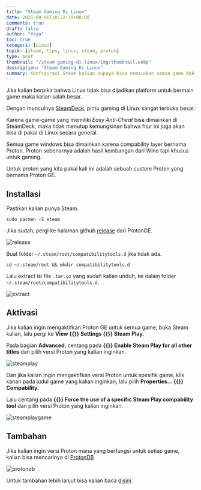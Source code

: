 ```yaml
---
title: "Steam Gaming Di Linux"
date: 2021-08-06T10:22:19+08:00
comments: true
draft: false
author: "Yoga"
toc: true
kategori: [Linux]
topik: [steam, tips, linux, steam, proton]
type: post
thumbnail: "/steam-gaming-di-linux/img/thumbnail.webp"
description: "Steam Gaming Di Linux"
summary: Konfigurasi Steam kalian supaya bisa memainkan semua game AAA di Linux.
---
```


Jika kalian berpikir bahwa Linux tidak bisa dijadikan platform untuk bermain game maka kalian salah besar.

Dengan munculnya [SteamDeck](https://www.steamdeck.com/en/), pintu gaming di Linux sangat terbuka besar.

Karena game-game yang memiliki _Easy Anti-Cheat_ bisa dimainkan di SteamDeck, maka tidak menutup kemungkinan bahwa fitur ini juga akan
bisa di pakai di Linux secara general.

Semua game windows bisa dimainkan karena compability layer bernama Proton. Proton sebenarnya adalah hasil kembangan dari Wine tapi khusus untuk gaming.

Untuk proton yang kita pakai kali ini adalah sebuah custom Proton yang bernama Proton GE.

## Installasi

Pastikan kalian punya Steam.

```Shell {user="$"}
sudo pacman -S steam
```

Jika sudah, pergi ke halaman github [release](https://github.com/GloriousEggroll/proton-ge-custom/releases)
dari ProtonGE.

![release](/steam-gaming-di-linux/img/release.webp)

Buat folder `~/.steam/root/compatibilitytools.d` jika tidak ada.

```Shell {user="$"}
cd ~/.steam/root && mkdir compatibilitytools.d
```

Lalu extract isi file `.tar.gz` yang sudah kalian unduh, ke dalam folder `~/.steam/root/compatibilitytools.d`.

![extract](/steam-gaming-di-linux/img/extract.webp)

## Aktivasi

Jika kalian ingin mengaktifkan Proton GE untuk semua game, buka Steam kalian, lalu pergi ke **View {{<scIcon class="fa fa-arrow-right">}} Settings {{<scIcon class="fa fa-arrow-right">}} Steam Play.** 

Pada bagian **Advanced**, centang pada **{{<scIcon class="fa fa-check-square">}} Enable Steam Play for all other titles** dan pilih versi Proton yang kalian inginkan.

![steamplay](/steam-gaming-di-linux/img/steamplay.webp)

Dan jika kalian ingin mengaktifkan versi Proton untuk spesifik game, klik kanan pada judul game yang kalian inginkan, lalu pilih 
**Properties... {{<scIcon class="fa fa-arrow-right">}} Compability.**

Lalu centang pada **{{<scIcon class="fa fa-check-square">}} Force the use of a specific Steam Play compability tool** dan pilih versi
Proton yang kalian inginkan.

![steamplaygame](/steam-gaming-di-linux/img/steamplaygame.webp)

## Tambahan

Jika kalian ingin versi Proton mana yang berfungsi untuk setiap game, kalian bisa mencarinya di [ProtonDB](https://www.protondb.com/)

![protondb](/steam-gaming-di-linux/img/protondb.webp)

Untuk tambahan lebih lanjut bisa kalian baca [disini](https://github.com/GloriousEggroll/proton-ge-custom).